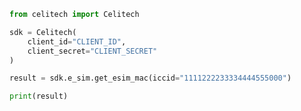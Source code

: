 ```python
from celitech import Celitech

sdk = Celitech(
    client_id="CLIENT_ID",
    client_secret="CLIENT_SECRET"
)

result = sdk.e_sim.get_esim_mac(iccid="1111222233334444555000")

print(result)

```

<!-- This file was generated by liblab | https://liblab.com/ -->
